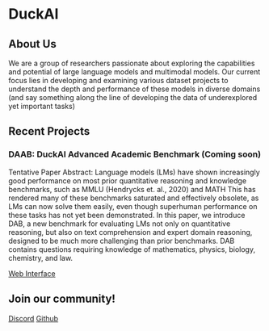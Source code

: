 # DuckAI 

## About Us
We are a group of researchers passionate about exploring the capabilities and potential of large language models and multimodal models. Our current focus lies in developing and examining various dataset projects to understand the depth and performance of these models in diverse domains (and say something along the line of developing the data of underexplored yet important tasks)

## Recent Projects

### DAAB: DuckAI Advanced Academic Benchmark (Coming soon)
Tentative Paper Abstract: Language models (LMs) have shown increasingly good performance on most prior quantitative reasoning and knowledge benchmarks, such as MMLU (Hendrycks et. al., 2020) and MATH This has rendered many of these benchmarks saturated and effectively obsolete, as LMs can now solve them easily, even though superhuman performance on these tasks has not yet been demonstrated. In this paper, we introduce DAB, a new benchmark for evaluating LMs not only on quantitative reasoning, but also on text comprehension and expert domain reasoning, designed to be much more challenging than prior benchmarks. DAB contains questions requiring knowledge of mathematics, physics, biology, chemistry, and law.

[Web Interface](https://theduckai.pythonanywhere.com/)


## Join our community! 

[Discord](https://discord.gg/mTUXfMXw) [Github](https://github.com/TheDuckAI/)


